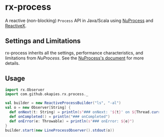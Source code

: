 # rx-process
A reactive (non-blocking) `Process` API in Java/Scala using [NuProcess](https://github.com/brettwooldridge/NuProcess) and [ReactiveX](http://reactivex.io/).

## Settings and Limitations
rx-process inherits all the settings, performance characteristics, and limitations from *NuProcess*. See the [NuProcess's document](https://github.com/brettwooldridge/NuProcess) for more details.

## Usage
```scala
import rx.Observer
import com.github.okapies.rx.process._

val builder = new ReactiveProcessBuilder("ls", "-al")
val o = new Observer[String] {
  def onNext(t: String) = println(s"### onNext: '${t}' on ${Thread.currentThread().getName()}")
  def onCompleted() = println("### onCompleted")
  def onError(e: Throwable) = println(s"### onError: ${e}")
}
builder.start(new LineProcessObserver().stdout(o))
```
